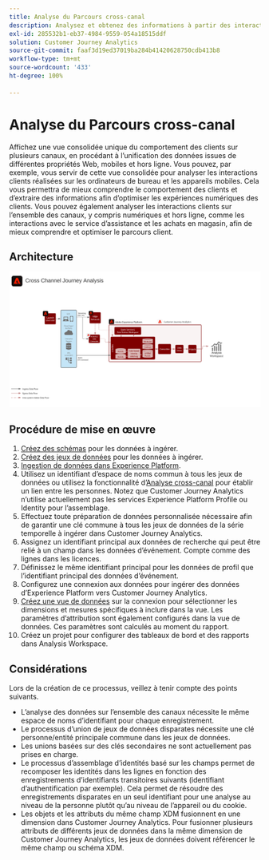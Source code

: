 ```yaml
---
title: Analyse du Parcours cross-canal
description: Analysez et obtenez des informations à partir des interactions des clients sur lʼensemble du parcours client.
exl-id: 285532b1-eb37-4984-9559-054a18515ddf
solution: Customer Journey Analytics
source-git-commit: faaf3d19ed37019ba284b41420628750cdb413b8
workflow-type: tm+mt
source-wordcount: '433'
ht-degree: 100%

---
```


# Analyse du Parcours cross-canal

Affichez une vue consolidée unique du comportement des clients sur plusieurs canaux, en procédant à lʼunification des données issues de différentes propriétés Web, mobiles et hors ligne. Vous pouvez, par exemple, vous servir de cette vue consolidée pour analyser les interactions clients réalisées sur les ordinateurs de bureau et les appareils mobiles. Cela vous permettra de mieux comprendre le comportement des clients et dʼextraire des informations afin dʼoptimiser les expériences numériques des clients. Vous pouvez également analyser les interactions clients sur lʼensemble des canaux, y compris numériques et hors ligne, comme les interactions avec le service dʼassistance et les achats en magasin, afin de mieux comprendre et optimiser le parcours client.

## Architecture

![Architecture cross-canal](assets/cross-channel-architecture.svg)

## Procédure de mise en œuvre

1. [Créez des schémas](https://experienceleague.adobe.com/docs/experience-platform/xdm/tutorials/create-schema-ui.html?lang=fr) pour les données à ingérer.
1. [Créez des jeux de données](https://experienceleague.adobe.com/docs/platform-learn/tutorials/data-ingestion/create-datasets-and-ingest-data.html?lang=fr) pour les données à ingérer.
1. [Ingestion de données dans Experience Platform](https://experienceleague.adobe.com/docs/platform-learn/tutorials/data-ingestion/understanding-data-ingestion.html?lang=fr).
1. Utilisez un identifiant dʼespace de noms commun à tous les jeux de données ou utilisez la fonctionnalité dʼ[Analyse cross-canal](/help/connections/cca/overview.md) pour établir un lien entre les personnes. Notez que Customer Journey Analytics nʼutilise actuellement pas les services Experience Platform Profile ou Identity pour lʼassemblage.
1. Effectuez toute préparation de données personnalisée nécessaire afin de garantir une clé commune à tous les jeux de données de la série temporelle à ingérer dans Customer Journey Analytics.
1. Assignez un identifiant principal aux données de recherche qui peut être relié à un champ dans les données dʼévénement. Compte comme des lignes dans les licences.
1. Définissez le même identifiant principal pour les données de profil que l’identifiant principal des données d’événement.
1. Configurez une connexion aux données pour ingérer des données d’Experience Platform vers Customer Journey Analytics.
1. [Créez une vue de données](/help/data-views/create-dataview.md) sur la connexion pour sélectionner les dimensions et mesures spécifiques à inclure dans la vue. Les paramètres d’attribution sont également configurés dans la vue de données. Ces paramètres sont calculés au moment du rapport.
1. Créez un projet pour configurer des tableaux de bord et des rapports dans Analysis Workspace.

## Considérations

Lors de la création de ce processus, veillez à tenir compte des points suivants.

* L’analyse des données sur l’ensemble des canaux nécessite le même espace de noms d’identifiant pour chaque enregistrement.
* Le processus d’union de jeux de données disparates nécessite une clé personne/entité principale commune dans les jeux de données.
* Les unions basées sur des clés secondaires ne sont actuellement pas prises en charge.
* Le processus d’assemblage d’identités basé sur les champs permet de recomposer les identités dans les lignes en fonction des enregistrements d’identifiants transitoires suivants (identifiant d’authentification par exemple). Cela permet de résoudre des enregistrements disparates en un seul identifiant pour une analyse au niveau de la personne plutôt qu’au niveau de l’appareil ou du cookie.
* Les objets et les attributs du même champ XDM fusionnent en une dimension dans Customer Journey Analytics. Pour fusionner plusieurs attributs de différents jeux de données dans la même dimension de Customer Journey Analytics, les jeux de données doivent référencer le même champ ou schéma XDM.
